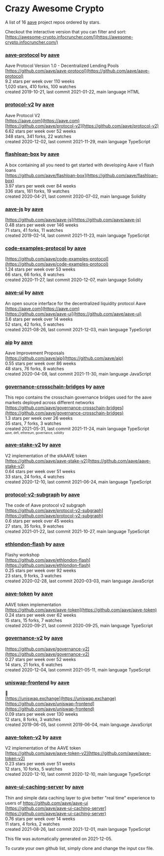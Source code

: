 # Crazy Awesome Crypto
A list of 16 [aave](https://github.com/aave) project repos ordered by stars.  

Checkout the interactive version that you can filter and sort: 
[https://awesome-crypto.infocruncher.com/](https://awesome-crypto.infocruncher.com/)  


### [aave-protocol](https://github.com/aave/aave-protocol) by [aave](https://github.com/aave)  
Aave Protocol Version 1.0 - Decentralized Lending Pools  
[https://github.com/aave/aave-protocol](https://github.com/aave/aave-protocol)  
9.2 stars per week over 110 weeks  
1,020 stars, 410 forks, 100 watches  
created 2019-10-21, last commit 2021-01-22, main language HTML  


### [protocol-v2](https://github.com/aave/protocol-v2) by [aave](https://github.com/aave)  
Aave Protocol V2  
[https://aave.com](https://aave.com)  
[https://github.com/aave/protocol-v2](https://github.com/aave/protocol-v2)  
6.62 stars per week over 52 weeks  
348 stars, 341 forks, 22 watches  
created 2020-12-02, last commit 2021-11-29, main language TypeScript  


### [flashloan-box](https://github.com/aave/flashloan-box) by [aave](https://github.com/aave)  
A box containing all you need to get started with developing  Aave v1 flash loans  
[https://github.com/aave/flashloan-box](https://github.com/aave/flashloan-box)  
3.97 stars per week over 84 weeks  
336 stars, 161 forks, 19 watches  
created 2020-04-21, last commit 2020-07-02, main language Solidity  


### [aave-js](https://github.com/aave/aave-js) by [aave](https://github.com/aave)  
  
[https://github.com/aave/aave-js](https://github.com/aave/aave-js)  
0.48 stars per week over 146 weeks  
71 stars, 41 forks, 11 watches  
created 2019-02-14, last commit 2021-11-23, main language TypeScript  


### [code-examples-protocol](https://github.com/aave/code-examples-protocol) by [aave](https://github.com/aave)  
  
[https://github.com/aave/code-examples-protocol](https://github.com/aave/code-examples-protocol)  
1.24 stars per week over 53 weeks  
66 stars, 66 forks, 8 watches  
created 2020-11-27, last commit 2020-12-07, main language Solidity  


### [aave-ui](https://github.com/aave/aave-ui) by [aave](https://github.com/aave)  
An open source interface for the decentralized liquidity protocol Aave  
[https://aave.com](https://aave.com)  
[https://github.com/aave/aave-ui](https://github.com/aave/aave-ui)  
3.6 stars per week over 14 weeks  
52 stars, 42 forks, 5 watches  
created 2021-08-26, last commit 2021-12-03, main language TypeScript  


### [aip](https://github.com/aave/aip) by [aave](https://github.com/aave)  
Aave Improvement Proposals  
[https://github.com/aave/aip](https://github.com/aave/aip)  
0.55 stars per week over 86 weeks  
48 stars, 76 forks, 8 watches  
created 2020-04-08, last commit 2021-11-30, main language JavaScript  


### [governance-crosschain-bridges](https://github.com/aave/governance-crosschain-bridges) by [aave](https://github.com/aave)  
This repo contains the crosschain governance bridges used for the aave markets deployed across different networks  
[https://github.com/aave/governance-crosschain-bridges](https://github.com/aave/governance-crosschain-bridges)  
1.3 stars per week over 26 weeks  
35 stars, 7 forks, 3 watches  
created 2021-05-31, last commit 2021-11-24, main language TypeScript  
<sub><sup>aave, defi, ethereum, governance, solidity</sup></sub>


### [aave-stake-v2](https://github.com/aave/aave-stake-v2) by [aave](https://github.com/aave)  
V2 implementation of the stkAAVE token  
[https://github.com/aave/aave-stake-v2](https://github.com/aave/aave-stake-v2)  
0.64 stars per week over 51 weeks  
33 stars, 24 forks, 4 watches  
created 2020-12-10, last commit 2021-06-24, main language TypeScript  


### [protocol-v2-subgraph](https://github.com/aave/protocol-v2-subgraph) by [aave](https://github.com/aave)  
The code of Aave protocol v2 subgraph   
[https://github.com/aave/protocol-v2-subgraph](https://github.com/aave/protocol-v2-subgraph)  
0.6 stars per week over 45 weeks  
27 stars, 35 forks, 9 watches  
created 2021-01-22, last commit 2021-10-27, main language TypeScript  


### [ethlondon-flash](https://github.com/aave/ethlondon-flash) by [aave](https://github.com/aave)  
Flashy workshop  
[https://github.com/aave/ethlondon-flash](https://github.com/aave/ethlondon-flash)  
0.25 stars per week over 92 weeks  
23 stars, 9 forks, 3 watches  
created 2020-02-28, last commit 2020-03-03, main language JavaScript  


### [aave-token](https://github.com/aave/aave-token) by [aave](https://github.com/aave)  
AAVE token implementation  
[https://github.com/aave/aave-token](https://github.com/aave/aave-token)  
0.24 stars per week over 62 weeks  
15 stars, 15 forks, 7 watches  
created 2020-09-21, last commit 2020-09-25, main language TypeScript  


### [governance-v2](https://github.com/aave/governance-v2) by [aave](https://github.com/aave)  
  
[https://github.com/aave/governance-v2](https://github.com/aave/governance-v2)  
0.27 stars per week over 52 weeks  
14 stars, 21 forks, 6 watches  
created 2020-12-04, last commit 2021-05-11, main language TypeScript  


### [uniswap-frontend](https://github.com/aave/uniswap-frontend) by [aave](https://github.com/aave)  
🦄  
[https://uniswap.exchange](https://uniswap.exchange)  
[https://github.com/aave/uniswap-frontend](https://github.com/aave/uniswap-frontend)  
0.09 stars per week over 130 weeks  
12 stars, 8 forks, 3 watches  
created 2019-06-05, last commit 2019-06-04, main language JavaScript  


### [aave-token-v2](https://github.com/aave/aave-token-v2) by [aave](https://github.com/aave)  
V2 implementation of the AAVE token  
[https://github.com/aave/aave-token-v2](https://github.com/aave/aave-token-v2)  
0.23 stars per week over 51 weeks  
12 stars, 10 forks, 5 watches  
created 2020-12-10, last commit 2020-12-10, main language TypeScript  


### [aave-ui-caching-server](https://github.com/aave/aave-ui-caching-server) by [aave](https://github.com/aave)  
Thin and simple data caching layer to give better "real time" experience to users of https://github.com/aave/aave-ui  
[https://github.com/aave/aave-ui-caching-server](https://github.com/aave/aave-ui-caching-server)  
0.76 stars per week over 14 weeks  
11 stars, 4 forks, 2 watches  
created 2021-08-26, last commit 2021-12-01, main language TypeScript  


This file was automatically generated on 2021-12-05.  

To curate your own github list, simply clone and change the input csv file.  